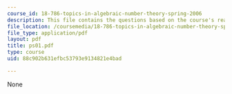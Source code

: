 ```yaml
---
course_id: 18-786-topics-in-algebraic-number-theory-spring-2006
description: This file contains the questions based on the course's readings.
file_location: /coursemedia/18-786-topics-in-algebraic-number-theory-spring-2006/88c902b631efbc53793e9134821e4bad_ps01.pdf
file_type: application/pdf
layout: pdf
title: ps01.pdf
type: course
uid: 88c902b631efbc53793e9134821e4bad

---
```

None